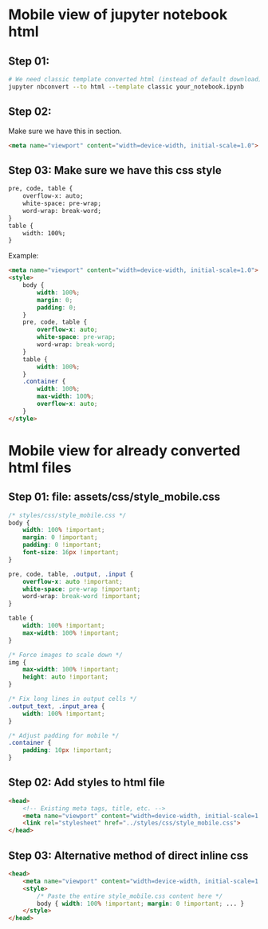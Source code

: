 # Mobile view of jupyter notebook html
## Step 01:
```bash
# We need classic template converted html (instead of default download)
jupyter nbconvert --to html --template classic your_notebook.ipynb
```

## Step 02:
Make sure we have this in <head> section.
```html
<meta name="viewport" content="width=device-width, initial-scale=1.0">
```

## Step 03: Make sure we have this css style

```html
pre, code, table {
    overflow-x: auto;
    white-space: pre-wrap;
    word-wrap: break-word;
}
table {
    width: 100%;
}
```


Example:
```html
<meta name="viewport" content="width=device-width, initial-scale=1.0">
<style>
    body {
        width: 100%;
        margin: 0;
        padding: 0;
    }
    pre, code, table {
        overflow-x: auto;
        white-space: pre-wrap;
        word-wrap: break-word;
    }
    table {
        width: 100%;
    }
    .container {
        width: 100%;
        max-width: 100%;
        overflow-x: auto;
    }
</style>
```

# Mobile view for already converted html files

## Step 01: file: assets/css/style_mobile.css
```css
/* styles/css/style_mobile.css */
body {
    width: 100% !important;
    margin: 0 !important;
    padding: 0 !important;
    font-size: 16px !important;
}

pre, code, table, .output, .input {
    overflow-x: auto !important;
    white-space: pre-wrap !important;
    word-wrap: break-word !important;
}

table {
    width: 100% !important;
    max-width: 100% !important;
}

/* Force images to scale down */
img {
    max-width: 100% !important;
    height: auto !important;
}

/* Fix long lines in output cells */
.output_text, .input_area {
    width: 100% !important;
}

/* Adjust padding for mobile */
.container {
    padding: 10px !important;
}
```

## Step 02: Add styles to html file
```html
<head>
    <!-- Existing meta tags, title, etc. -->
    <meta name="viewport" content="width=device-width, initial-scale=1.0">
    <link rel="stylesheet" href="../styles/css/style_mobile.css">
</head>
```

## Step 03: Alternative method of direct inline css

```html
<head>
    <meta name="viewport" content="width=device-width, initial-scale=1.0">
    <style>
        /* Paste the entire style_mobile.css content here */
        body { width: 100% !important; margin: 0 !important; ... }
    </style>
</head>
```